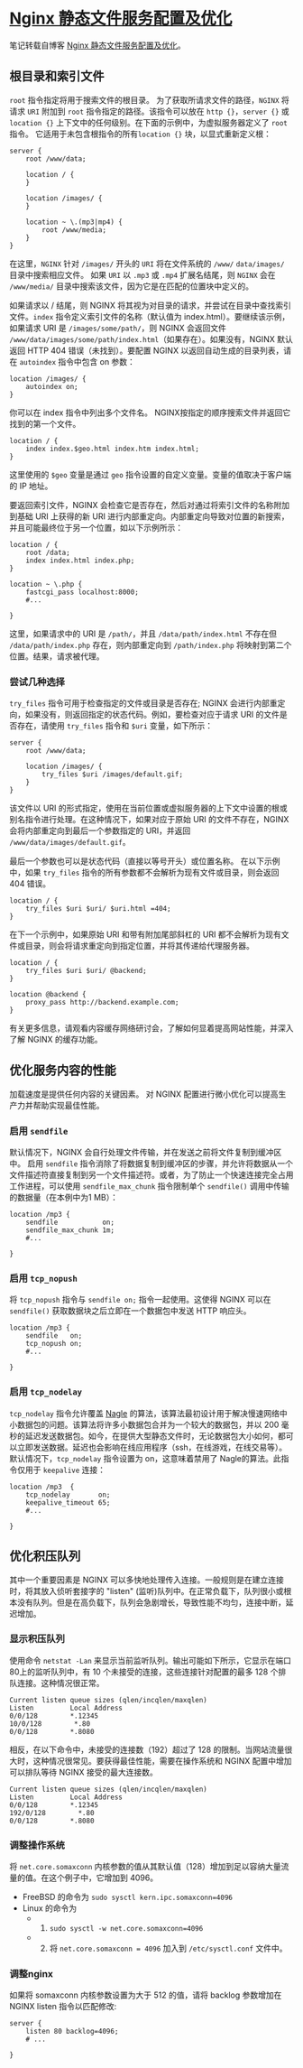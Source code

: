 # [Nginx 静态文件服务配置及优化](https://segmentfault.com/a/1190000019276954 "Nginx 静态文件服务配置及优化") #
笔记转载自博客 [Nginx 静态文件服务配置及优化](https://segmentfault.com/a/1190000019276954 "Nginx 静态文件服务配置及优化")。

## 根目录和索引文件 ##
`root` 指令指定将用于搜索文件的根目录。 为了获取所请求文件的路径，`NGINX` 将请求 `URI` 附加到 `root` 指令指定的路径。该指令可以放在 `http {}`，`server {}` 或 `location {}` 上下文中的任何级别。在下面的示例中，为虚拟服务器定义了 `root` 指令。 它适用于未包含根指令的所有`location {}` 块，以显式重新定义根：

	server {
	    root /www/data;
	
	    location / {
	    }
	
	    location /images/ {
	    }
	
	    location ~ \.(mp3|mp4) {
	        root /www/media;
	    }
	}

在这里，`NGINX` 针对 `/images/` 开头的 `URI` 将在文件系统的 `/www/` `data/images/` 目录中搜索相应文件。 如果 `URI` 以 `.mp3` 或 `.mp4` 扩展名结尾，则 `NGINX` 会在 `/www/media/` 目录中搜索该文件，因为它是在匹配的位置块中定义的。

如果请求以 / 结尾，则 NGINX 将其视为对目录的请求，并尝试在目录中查找索引文件。`index` 指令定义索引文件的名称（默认值为 index.html）。要继续该示例，如果请求 URI 是 `/images/some/path/`，则 NGINX 会返回文件 `/www/data/images/some/path/index.html`（如果存在）。如果没有，NGINX 默认返回 HTTP 404 错误（未找到）。要配置 NGINX 以返回自动生成的目录列表，请在 `autoindex` 指令中包含 on 参数：

	location /images/ {
    	autoindex on;
	}

你可以在 index 指令中列出多个文件名。 NGINX按指定的顺序搜索文件并返回它找到的第一个文件。

	location / {
	    index index.$geo.html index.htm index.html;
	}

这里使用的 `$geo` 变量是通过 `geo` 指令设置的自定义变量。变量的值取决于客户端的 IP 地址。

要返回索引文件，NGINX 会检查它是否存在，然后对通过将索引文件的名称附加到基础 URI 上获得的新 URI 进行内部重定向。内部重定向导致对位置的新搜索，并且可能最终位于另一个位置，如以下示例所示：

	location / {
	    root /data;
	    index index.html index.php;
	}
	
	location ~ \.php {
	    fastcgi_pass localhost:8000;
	    #...
	
	}

这里，如果请求中的 URI 是 `/path/`，并且 `/data/path/index.html` 不存在但 `/data/path/index.php` 存在，则内部重定向到 `/path/index.php` 将映射到第二个位置。结果，请求被代理。

### 尝试几种选择 ###
`try_files` 指令可用于检查指定的文件或目录是否存在; NGINX 会进行内部重定向，如果没有，则返回指定的状态代码。例如，要检查对应于请求 URI 的文件是否存在，请使用 `try_files` 指令和 `$uri` 变量，如下所示：

	server {
	    root /www/data;
	
	    location /images/ {
	        try_files $uri /images/default.gif;
	    }
	}

该文件以 URI 的形式指定，使用在当前位置或虚拟服务器的上下文中设置的根或别名指令进行处理。在这种情况下，如果对应于原始 URI 的文件不存在，NGINX 会将内部重定向到最后一个参数指定的 URI，并返回 `/www/data/images/default.gif`。

最后一个参数也可以是状态代码（直接以等号开头）或位置名称。 在以下示例中，如果 `try_files` 指令的所有参数都不会解析为现有文件或目录，则会返回 404 错误。

	location / {
	    try_files $uri $uri/ $uri.html =404;
	}

在下一个示例中，如果原始 URI 和带有附加尾部斜杠的 URI 都不会解析为现有文件或目录，则会将请求重定向到指定位置，并将其传递给代理服务器。

	location / {
	    try_files $uri $uri/ @backend;
	}
	
	location @backend {
	    proxy_pass http://backend.example.com;
	}

有关更多信息，请观看内容缓存网络研讨会，了解如何显着提高网站性能，并深入了解 NGINX 的缓存功能。

## 优化服务内容的性能 ##
加载速度是提供任何内容的关键因素。 对 NGINX 配置进行微小优化可以提高生产力并帮助实现最佳性能。

### 启用 `sendfile` ###
默认情况下，NGINX 会自行处理文件传输，并在发送之前将文件复制到缓冲区中。 启用 `sendfile` 指令消除了将数据复制到缓冲区的步骤，并允许将数据从一个文件描述符直接复制到另一个文件描述符。或者，为了防止一个快速连接完全占用工作进程，可以使用 `sendfile_max_chunk` 指令限制单个 `sendfile()` 调用中传输的数据量（在本例中为1 MB）：

	location /mp3 {
	    sendfile           on;
	    sendfile_max_chunk 1m;
	    #...
	
	}

### 启用 `tcp_nopush` ###
将 `tcp_nopush` 指令与 `sendfile on;` 指令一起使用。这使得 NGINX 可以在 `sendfile()` 获取数据块之后立即在一个数据包中发送 HTTP 响应头。

	location /mp3 {
	    sendfile   on;
	    tcp_nopush on;
	    #...
	
	}

### 启用 `tcp_nodelay` ###
`tcp_nodelay` 指令允许覆盖 [Nagle](https://en.wikipedia.org/wiki/Nagle "Nagle") 的算法，该算法最初设计用于解决慢速网络中小数据包的问题。该算法将许多小数据包合并为一个较大的数据包，并以 200 毫秒的延迟发送数据包。如今，在提供大型静态文件时，无论数据包大小如何，都可以立即发送数据。延迟也会影响在线应用程序（ssh，在线游戏，在线交易等）。默认情况下，`tcp_nodelay` 指令设置为 on，这意味着禁用了 Nagle的算法。此指令仅用于 `keepalive` 连接：

	location /mp3  {
	    tcp_nodelay       on;
	    keepalive_timeout 65;
	    #...
	    
	}

## 优化积压队列 ##
其中一个重要因素是 NGINX 可以多快地处理传入连接。一般规则是在建立连接时，将其放入侦听套接字的 "listen" (监听)队列中。在正常负载下，队列很小或根本没有队列。但是在高负载下，队列会急剧增长，导致性能不均匀，连接中断，延迟增加。

### 显示积压队列 ###
使用命令 `netstat -Lan` 来显示当前监听队列。输出可能如下所示，它显示在端口 80上的监听队列中，有 10 个未接受的连接，这些连接针对配置的最多 128 个排队连接。这种情况很正常。

	Current listen queue sizes (qlen/incqlen/maxqlen)
	Listen         Local Address         
	0/0/128        *.12345            
	10/0/128        *.80       
	0/0/128        *.8080

相反，在以下命令中，未接受的连接数（192）超过了 128 的限制。当网站流量很大时，这种情况很常见。要获得最佳性能，需要在操作系统和 NGINX 配置中增加可以排队等待 NGINX 接受的最大连接数。

	Current listen queue sizes (qlen/incqlen/maxqlen)
	Listen         Local Address         
	0/0/128        *.12345            
	192/0/128        *.80       
	0/0/128        *.8080

### 调整操作系统 ###
将 `net.core.somaxconn` 内核参数的值从其默认值（128）增加到足以容纳大量流量的值。在这个例子中，它增加到 4096。

- FreeBSD 的命令为 `sudo sysctl kern.ipc.somaxconn=4096`
- Linux 的命令为 
	- 1. `sudo sysctl -w net.core.somaxconn=4096` 
	- 2. 将 `net.core.somaxconn = 4096` 加入到 `/etc/sysctl.conf` 文件中。

### 调整nginx ###
如果将 somaxconn 内核参数设置为大于 512 的值，请将 backlog 参数增加在 NGINX listen 指令以匹配修改:

	server {
	    listen 80 backlog=4096;
	    # ...
	
	}

